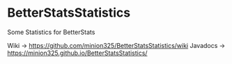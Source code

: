# BetterStatsStatistics
Some Statistics for BetterStats

Wiki -> https://github.com/minion325/BetterStatsStatistics/wiki
Javadocs -> https://minion325.github.io/BetterStatsStatistics/
